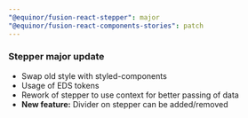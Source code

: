 ```yaml
---
"@equinor/fusion-react-stepper": major
"@equinor/fusion-react-components-stories": patch
---
```


### Stepper major update
- Swap old style with styled-components
- Usage of EDS tokens
- Rework of stepper to use context for better passing of data
- **New feature:** Divider on stepper can be added/removed